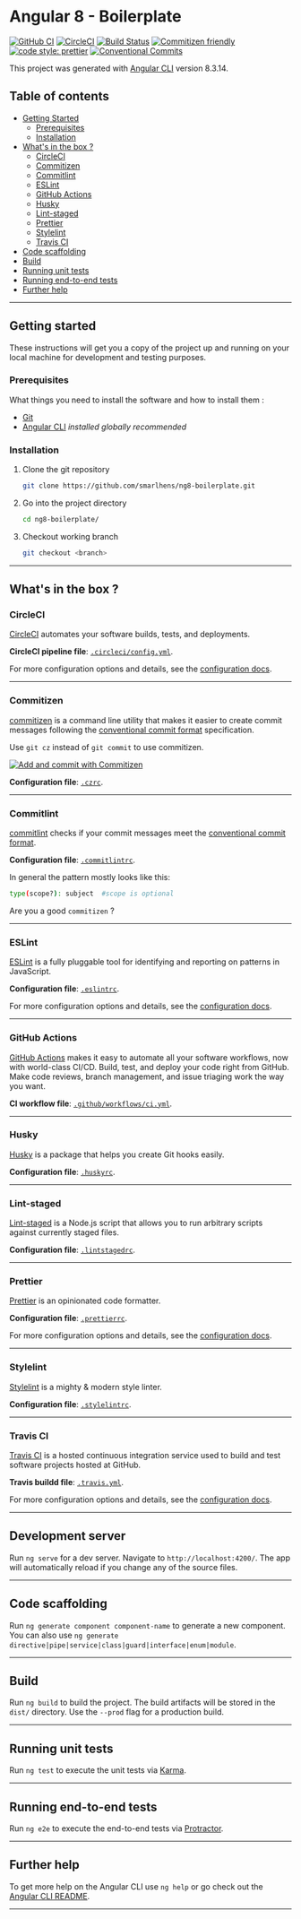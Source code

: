 # Angular 8 - Boilerplate

[![GitHub CI](https://github.com/smarlhens/ng8-boilerplate/workflows/CI/badge.svg)](https://github.com/smarlhens/ng8-boilerplate/actions?query=workflow%3ACI)
[![CircleCI](https://circleci.com/gh/smarlhens/ng8-boilerplate.svg?style=svg)](https://circleci.com/gh/smarlhens/ng8-boilerplate)
[![Build Status](https://travis-ci.com/smarlhens/ng8-boilerplate.svg?branch=master)](https://travis-ci.com/smarlhens/ng8-boilerplate)
[![Commitizen friendly](https://img.shields.io/badge/commitizen-friendly-brightgreen.svg)](http://commitizen.github.io/cz-cli/)
[![code style: prettier](https://img.shields.io/badge/code_style-prettier-ff69b4.svg)](https://github.com/prettier/prettier)
[![Conventional Commits](https://img.shields.io/badge/Conventional%20Commits-1.0.0-yellow.svg)](https://conventionalcommits.org)

This project was generated with [Angular CLI](https://github.com/angular/angular-cli) version 8.3.14.

## Table of contents 
- [Getting Started](#getting-started)
  - [Prerequisites](#prerequisites)
  - [Installation](#installation)
- [What's in the box ?](#whats-in-the-box-)
  - [CircleCI](#circleci)
  - [Commitizen](#commitizen)
  - [Commitlint](#commitlint)
  - [ESLint](#eslint)
  - [GitHub Actions](#github-actions)
  - [Husky](#husky)
  - [Lint-staged](#lint-staged)
  - [Prettier](#prettier)
  - [Stylelint](#stylelint)
  - [Travis CI](#travis-ci)
- [Code scaffolding](#code-scaffolding)
- [Build](#build)
- [Running unit tests](#running-unit-tests)
- [Running end-to-end tests](#running-end-to-end-tests)
- [Further help](#further-help)
---

## Getting started

These instructions will get you a copy of the project up and running on your local machine for development and testing purposes.

### Prerequisites

What things you need to install the software and how to install them : 

* [Git](https://git-scm.com/)
* [Angular CLI](https://cli.angular.io/) *installed globally recommended*

### Installation

1. Clone the git repository

   ```bash
   git clone https://github.com/smarlhens/ng8-boilerplate.git
   ```

1. Go into the project directory

   ```bash
   cd ng8-boilerplate/
   ```

1. Checkout working branch

   ```bash
   git checkout <branch>
   ```

---

## What's in the box ?

### CircleCI

[CircleCI](https://circleci.com/) automates your software builds, tests, and deployments.

**CircleCI pipeline file**: [```.circleci/config.yml```](https://github.com/smarlhens/ng8-boilerplate/blob/master/.circleci/config.yml).

For more configuration options and details, see the [configuration docs](https://circleci.com/docs/).

---

### Commitizen

[commitizen](https://github.com/commitizen/cz-cli) is a command line utility that makes it easier to create commit messages following the [conventional commit format](https://conventionalcommits.org) specification.

Use ```git cz``` instead of ```git commit``` to use commitizen.

[![Add and commit with Commitizen](https://github.com/commitizen/cz-cli/raw/master/meta/screenshots/add-commit.png)](https://github.com/commitizen/cz-cli/raw/master/meta/screenshots/add-commit.png)

**Configuration file**: [```.czrc```](https://github.com/smarlhens/ng8-boilerplate/blob/master/.czrc).

---

### Commitlint

[commitlint](https://github.com/conventional-changelog/commitlint) checks if your commit messages meet the [conventional commit format](https://conventionalcommits.org).

**Configuration file**: [```.commitlintrc```](https://github.com/smarlhens/ng8-boilerplate/blob/master/.commitlintrc).

In general the pattern mostly looks like this:
```sh
type(scope?): subject  #scope is optional
```
Are you a good `commitizen` ?

---

### ESLint

[ESLint](https://eslint.org/) is a fully pluggable tool for identifying and reporting on patterns in JavaScript.

**Configuration file**: [```.eslintrc```](https://github.com/smarlhens/ng8-boilerplate/blob/master/.eslintrc).

For more configuration options and details, see the [configuration docs](https://eslint.org/docs/user-guide/configuring).

---

### GitHub Actions

[GitHub Actions](https://github.com/features/actions) makes it easy to automate all your software workflows, now with world-class CI/CD. Build, test, and deploy your code right from GitHub. Make code reviews, branch management, and issue triaging work the way you want.

**CI workflow file**: [```.github/workflows/ci.yml```](https://github.com/smarlhens/ng8-boilerplate/blob/master/.github/workflows/ci.yml).

---

### Husky

[Husky](https://github.com/typicode/husky) is a package that helps you create Git hooks easily.

**Configuration file**: [```.huskyrc```](https://github.com/smarlhens/ng8-boilerplate/blob/master/.huskyrc).

---

### Lint-staged

[Lint-staged](https://github.com/okonet/lint-staged) is a Node.js script that allows you to run arbitrary scripts against currently staged files.

**Configuration file**: [```.lintstagedrc```](https://github.com/smarlhens/ng8-boilerplate/blob/master/.lintstagedrc).

---

### Prettier

[Prettier](https://prettier.io/) is an opinionated code formatter.

**Configuration file**: [```.prettierrc```](https://github.com/smarlhens/ng8-boilerplate/blob/master/.prettierrc).

For more configuration options and details, see the [configuration docs](https://prettier.io/docs/en/configuration.html).

---

### Stylelint

[Stylelint](https://stylelint.io/) is a mighty & modern style linter.

**Configuration file**: [```.stylelintrc```](https://github.com/smarlhens/ng8-boilerplate/blob/master/.stylelintrc).

---

### Travis CI

[Travis CI](https://travis-ci.com/) is a hosted continuous integration service used to build and test software projects hosted at GitHub.

**Travis buildd file**: [```.travis.yml```](https://github.com/smarlhens/ng8-boilerplate/blob/master/.travis.yml).

For more configuration options and details, see the [configuration docs](https://docs.travis-ci.com/).

---

## Development server

Run `ng serve` for a dev server. Navigate to `http://localhost:4200/`. The app will automatically reload if you change any of the source files.

---

## Code scaffolding

Run `ng generate component component-name` to generate a new component. You can also use `ng generate directive|pipe|service|class|guard|interface|enum|module`.

---

## Build

Run `ng build` to build the project. The build artifacts will be stored in the `dist/` directory. Use the `--prod` flag for a production build.

---

## Running unit tests

Run `ng test` to execute the unit tests via [Karma](https://karma-runner.github.io).

---

## Running end-to-end tests

Run `ng e2e` to execute the end-to-end tests via [Protractor](http://www.protractortest.org/).

---

## Further help

To get more help on the Angular CLI use `ng help` or go check out the [Angular CLI README](https://github.com/angular/angular-cli/blob/master/README.md).

---
